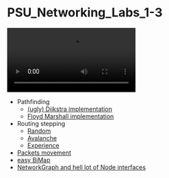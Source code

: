 # PSU_Networking_Labs_1-3

![Little to no demonstration.mp4](./Little%20to%20no%20demonstration.mp4)

- Pathfinding
  - [(ugly) Dijkstra implementation](./src/main/kotlin/algorithms/Dijkstra.kt) 
  - [Floyd Marshall implementation](./src/main/kotlin/algorithms/FloydMarshall.kt)
- Routing stepping
  - [Random](./src/main/kotlin/algorithms/PacketRouting.kt) 
  - [Avalanche](./src/main/kotlin/algorithms/PacketRouting.kt)
  - [Experience](./src/main/kotlin/algorithms/Experience.kt)
- [Packets movement](./src/main/kotlin/app/windows/graph/Packets.kt)
- [easy BiMap](./src/main/kotlin/network_graph/BiMapIdsIndices.kt)
- [NetworkGraph and hell lot of Node interfaces](./src/main/kotlin/network_graph/NetworkGraph.kt)
